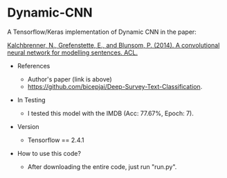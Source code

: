 # Dynamic-CNN
A Tensorflow/Keras implementation of Dynamic CNN in the paper:

[Kalchbrenner, N., Grefenstette, E., and Blunsom, P. (2014). A convolutional neural network for modelling sentences. ACL.](https://aclanthology.org/P14-1062.pdf)

- References
  - Author's paper (link is above)
  - https://github.com/bicepjai/Deep-Survey-Text-Classification.
- In Testing
  - I tested this model with the IMDB (Acc: 77.67%, Epoch: 7).
- Version
  - Tensorflow == 2.4.1

- How to use this code?
  - After downloading the entire code, just run "run.py".
